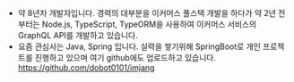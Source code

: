 - 약 8년차 개발자입니다. 경력의 대부분을 이커머스 풀스택 개발을 하다가 약 2년 전부터는 Node.js, TypeScript, TypeORM을 사용하여 이커머스 서비스의 GraphQL API를 개발하고 있습니다.
- 요즘 관심사는 Java, Spring 입니다. 실력을 쌓기위해 SpringBoot로 개인 프로젝트를 진행하고 있으며 여기 github에도 업로드하고 있습니다. https://github.com/dobot0101/imjang

<!---
dobot0101/dobot0101 is a ✨ special ✨ repository because its `README.md` (this file) appears on your GitHub profile.
You can click the Preview link to take a look at your changes.
--->
